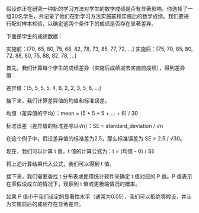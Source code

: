 假设你正在研究一种新的学习方法对学生的数学成绩是否有显著影响。你选择了一组30名学生，并记录了他们在新学习方法实施前和实施后的数学成绩。我们要进行配对样本检验，以确定这两个条件下的成绩是否存在显著差异。

下面是学生的成绩数据：

实施前：[70, 65, 80, 75, 68, 82, 78, 73, 85, 77, 72, ...]
实施后：[75, 70, 85, 80, 72, 88, 80, 75, 88, 82, 78, ...]

首先，我们计算每个学生的成绩差异（实施后成绩减去实施前成绩），得到差异值：

差异值：[5, 5, 5, 5, 4, 6, 2, 2, 3, 5, 6, ...]

接下来，我们计算差异值的均值和标准误差。

均值（差异值的平均）：mean = (5 + 5 + 5 + ... + 6) / 30

标准误差（差异值的标准差除以√n）：SE = standard_deviation / √n

在这个例子中，假设差异值的标准差为2.5，那么标准误差为 SE = 2.5 / √30。

现在，我们可以计算 t 值。t 值的计算公式为：t = (均值 - 0) / SE

将上述计算结果代入公式，我们可以得到 t 值。

接下来，我们需要查找 t 分布表或使用统计软件来确定 t 值对应的 P 值。P 值表示在零假设成立的情况下，观察到 t 值或更极端情况的概率。

如果 P 值小于我们设定的显著性水平（通常为0.05），我们可以拒绝零假设，并认为实施前后的成绩存在显著差异。